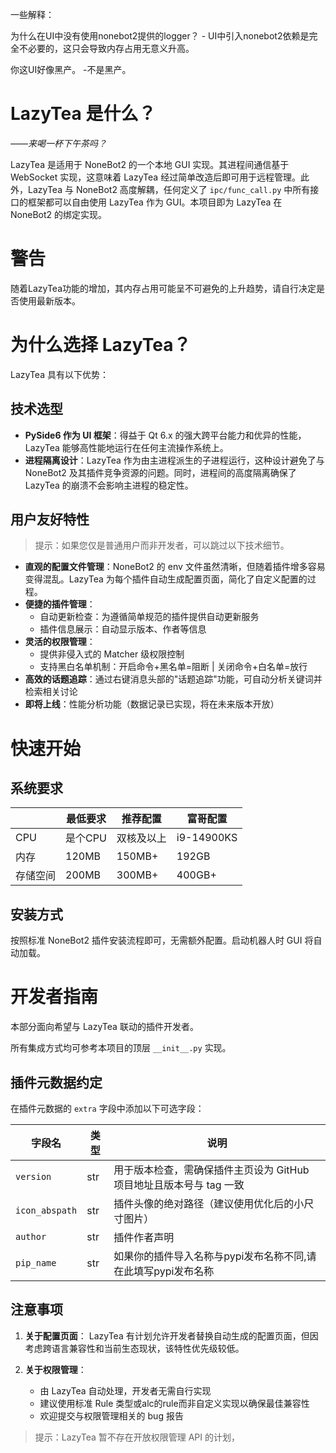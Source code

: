 一些解释：

为什么在UI中没有使用nonebot2提供的logger？ - UI中引入nonebot2依赖是完全不必要的，这只会导致内存占用无意义升高。

你这UI好像黑产。   -不是黑产。

# LazyTea 是什么？

*——来喝一杯下午茶吗？*

LazyTea 是适用于 NoneBot2 的一个本地 GUI 实现。其进程间通信基于 WebSocket 实现，这意味着 LazyTea 经过简单改造后即可用于远程管理。此外，LazyTea 与 NoneBot2 高度解耦，任何定义了 `ipc/func_call.py` 中所有接口的框架都可以自由使用 LazyTea 作为 GUI。本项目即为 LazyTea 在 NoneBot2 的绑定实现。

# 警告

随着LazyTea功能的增加，其内存占用可能呈不可避免的上升趋势，请自行决定是否使用最新版本。

# 为什么选择 LazyTea？

LazyTea 具有以下优势：

## 技术选型

- **PySide6 作为 UI 框架**：得益于 Qt 6.x 的强大跨平台能力和优异的性能，LazyTea 能够高性能地运行在任何主流操作系统上。
- **进程隔离设计**：LazyTea 作为由主进程派生的子进程运行，这种设计避免了与 NoneBot2 及其插件竞争资源的问题。同时，进程间的高度隔离确保了 LazyTea 的崩溃不会影响主进程的稳定性。

## 用户友好特性

> 提示：如果您仅是普通用户而非开发者，可以跳过以下技术细节。

- **直观的配置文件管理**：NoneBot2 的 env 文件虽然清晰，但随着插件增多容易变得混乱。LazyTea 为每个插件自动生成配置页面，简化了自定义配置的过程。
- **便捷的插件管理**：
  - 自动更新检查：为遵循简单规范的插件提供自动更新服务
  - 插件信息展示：自动显示版本、作者等信息
- **灵活的权限管理**：
  - 提供非侵入式的 Matcher 级权限控制
  - 支持黑白名单机制：开启命令+黑名单=阻断 | 关闭命令+白名单=放行
- **高效的话题追踪**：通过右键消息头部的"话题追踪"功能，可自动分析关键词并检索相关讨论
- **即将上线**：性能分析功能（数据记录已实现，将在未来版本开放）

# 快速开始

## 系统要求


|          | 最低要求 | 推荐配置   | 富哥配置   |
| -------- | -------- | ---------- | ---------- |
| CPU      | 是个CPU  | 双核及以上 | i9-14900KS |
| 内存     | 120MB    | 150MB+     | 192GB      |
| 存储空间 | 200MB    | 300MB+     | 400GB+     |

## 安装方式

按照标准 NoneBot2 插件安装流程即可，无需额外配置。启动机器人时 GUI 将自动加载。

# 开发者指南

本部分面向希望与 LazyTea 联动的插件开发者。

所有集成方式均可参考本项目的顶层 `__init__.py` 实现。

## 插件元数据约定

在插件元数据的 `extra` 字段中添加以下可选字段：


| 字段名         | 类型 | 说明                                                                |
| -------------- | ---- | ------------------------------------------------------------------- |
| `version`      | str  | 用于版本检查，需确保插件主页设为 GitHub 项目地址且版本号与 tag 一致 |
| `icon_abspath` | str  | 插件头像的绝对路径（建议使用优化后的小尺寸图片）                    |
| `author`       | str  | 插件作者声明                                                        |
| `pip_name`     | str  | 如果你的插件导入名称与pypi发布名称不同,请在此填写pypi发布名称       |

## 注意事项

1. **关于配置页面**：
   LazyTea 有计划允许开发者替换自动生成的配置页面，但因考虑跨语言兼容性和当前生态现状，该特性优先级较低。
2. **关于权限管理**：

   - 由 LazyTea 自动处理，开发者无需自行实现
   - 建议使用标准 Rule 类型或alc的rule而非自定义实现以确保最佳兼容性
   - 欢迎提交与权限管理相关的 bug 报告

> 提示：LazyTea 暂不存在开放权限管理 API 的计划，
